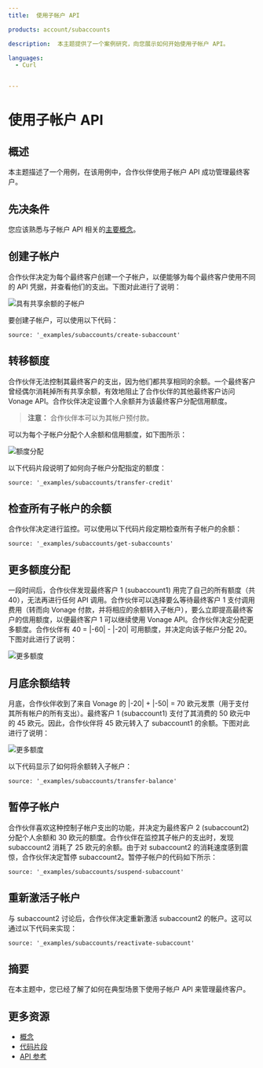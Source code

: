 ```yaml
---
title:  使用子帐户 API

products: account/subaccounts

description:  本主题提供了一个案例研究，向您展示如何开始使用子帐户 API。

languages:
  - Curl


---
```


使用子帐户 API
=========

概述
---

本主题描述了一个用例，在该用例中，合作伙伴使用子帐户 API 成功管理最终客户。

先决条件
----

您应该熟悉与子帐户 API 相关的[主要概念](/account/subaccounts/overview)。

创建子帐户
-----

合作伙伴决定为每个最终客户创建一个子帐户，以便能够为每个最终客户使用不同的 API 凭据，并查看他们的支出。下图对此进行了说明：

![具有共享余额的子帐户](/images/subaccounts/shared_balance.png)

要创建子帐户，可以使用以下代码：

```code_snippets
source: '_examples/subaccounts/create-subaccount'
```

转移额度
----

合作伙伴无法控制其最终客户的支出，因为他们都共享相同的余额。一个最终客户曾经偶尔消耗掉所有共享余额，有效地阻止了合作伙伴的其他最终客户访问 Vonage API。合作伙伴决定设置个人余额并为该最终客户分配信用额度。

> **注意：** 合作伙伴本可以为其帐户预付款。

可以为每个子帐户分配个人余额和信用额度，如下图所示：

![额度分配](/images/subaccounts/credit_allocation.png)

以下代码片段说明了如何向子帐户分配指定的额度：

```code_snippets
source: '_examples/subaccounts/transfer-credit'
```

检查所有子帐户的余额
----------

合作伙伴决定进行监控。可以使用以下代码片段定期检查所有子帐户的余额：

```code_snippets
source: '_examples/subaccounts/get-subaccounts'
```

更多额度分配
------

一段时间后，合作伙伴发现最终客户 1 (subaccount1) 用完了自己的所有额度（共 40），无法再进行任何 API 调用。合作伙伴可以选择要么等待最终客户 1 支付调用费用（转而向 Vonage 付款，并将相应的余额转入子帐户），要么立即提高最终客户的信用额度，以便最终客户 1 可以继续使用 Vonage API。合作伙伴决定分配更多额度。合作伙伴有 40 = |-60| - |-20| 可用额度，并决定向该子帐户分配 20。下图对此进行了说明：

![更多额度](/images/subaccounts/additional_credit_allocation.png)

月底余额结转
------

月底，合作伙伴收到了来自 Vonage 的 |-20| \+ |-50| = 70 欧元发票（用于支付其所有帐户的所有支出）。最终客户 1 (subaccount1) 支付了其消费的 50 欧元中的 45 欧元。因此，合作伙伴将 45 欧元转入了 subaccount1 的余额。下图对此进行了说明：

![更多额度](/images/subaccounts/month_end_balance_transfer.png)

以下代码显示了如何将余额转入子帐户：

```code_snippets
source: '_examples/subaccounts/transfer-balance'
```

暂停子帐户
-----

合作伙伴喜欢这种控制子帐户支出的功能，并决定为最终客户 2 (subaccount2) 分配个人余额和 30 欧元的额度。合作伙伴在监控其子帐户的支出时，发现 subaccount2 消耗了 25 欧元的余额。由于对 subaccount2 的消耗速度感到震惊，合作伙伴决定暂停 subaccount2。暂停子帐户的代码如下所示：

```code_snippets
source: '_examples/subaccounts/suspend-subaccount'
```

重新激活子帐户
-------

与 subaccount2 讨论后，合作伙伴决定重新激活 subaccount2 的帐户。这可以通过以下代码来实现：

```code_snippets
source: '_examples/subaccounts/reactivate-subaccount'
```

摘要
---

在本主题中，您已经了解了如何在典型场景下使用子帐户 API 来管理最终客户。

更多资源
----

* [概念](/account/subaccounts/overview)
* [代码片段](/account/subaccounts/code-snippets/create-subaccount)
* [API 参考](/api/subaccounts)

